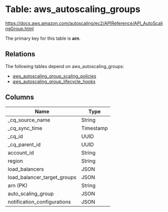 # Table: aws_autoscaling_groups

https://docs.aws.amazon.com/autoscaling/ec2/APIReference/API_AutoScalingGroup.html

The primary key for this table is **arn**.

## Relations

The following tables depend on aws_autoscaling_groups:
  - [aws_autoscaling_group_scaling_policies](aws_autoscaling_group_scaling_policies.md)
  - [aws_autoscaling_group_lifecycle_hooks](aws_autoscaling_group_lifecycle_hooks.md)

## Columns

| Name          | Type          |
| ------------- | ------------- |
|_cq_source_name|String|
|_cq_sync_time|Timestamp|
|_cq_id|UUID|
|_cq_parent_id|UUID|
|account_id|String|
|region|String|
|load_balancers|JSON|
|load_balancer_target_groups|JSON|
|arn (PK)|String|
|auto_scaling_group|JSON|
|notification_configurations|JSON|